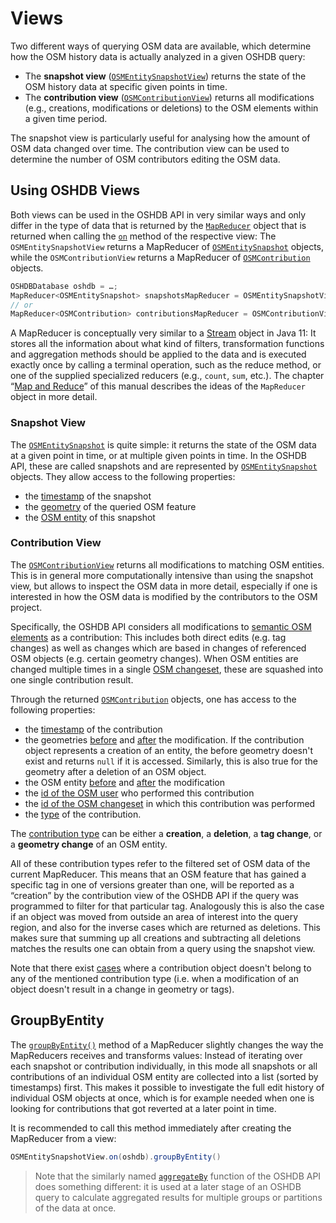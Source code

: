 Views
=====

Two different ways of querying OSM data are available, which determine how the OSM history data is actually analyzed in a given OSHDB query: 

* The **snapshot view** ([`OSMEntitySnapshotView`](https://docs.ohsome.org/java/oshdb/0.7.0/aggregated/org/heigit/ohsome/oshdb/api/mapreducer/OSMEntitySnapshotView.html)) returns the state of the OSM history data at specific given points in time.
* The **contribution view** ([`OSMContributionView`](https://docs.ohsome.org/java/oshdb/0.7.0/aggregated/org/heigit/ohsome/oshdb/api/mapreducer/OSMContributionView.html)) returns all modifications (e.g., creations, modifications or deletions) to the OSM elements within a given time period.

The snapshot view is particularly useful for analysing how the amount of OSM data changed over time. The contribution view can be used to determine the number of OSM contributors editing the OSM data.

<!-- todo: figure: time-slices compared to "events" -->

Using OSHDB Views
-----------------

Both views can be used in the OSHDB API in very similar ways and only differ in the type of data that is returned by the [`MapReducer`](https://docs.ohsome.org/java/oshdb/0.7.0/aggregated/org/heigit/ohsome/oshdb/api/mapreducer/MapReducer.html) object that is returned when calling the [`on`](https://docs.ohsome.org/java/oshdb/0.7.0/aggregated/org/heigit/ohsome/oshdb/api/mapreducer/OSMContributionView.html#on(org.heigit.ohsome.oshdb.api.db.OSHDBDatabase)) method of the respective view: The `OSMEntitySnapshotView` returns a MapReducer of [`OSMEntitySnapshot`](https://docs.ohsome.org/java/oshdb/0.7.0/aggregated/org/heigit/ohsome/oshdb/util/mappable/OSMEntitySnapshot.html) objects, while the `OSMContributionView` returns a MapReducer of [`OSMContribution`](https://docs.ohsome.org/java/oshdb/0.7.0/aggregated/org/heigit/ohsome/oshdb/api/object/OSMContribution.html) objects.

```java
OSHDBDatabase oshdb = …;
MapReducer<OSMEntitySnapshot> snapshotsMapReducer = OSMEntitySnapshotView.on(oshdb);
// or
MapReducer<OSMContribution> contributionsMapReducer = OSMContributionView.on(oshdb);
```

A MapReducer is conceptually very similar to a [Stream](https://docs.oracle.com/en/java/javase/11/docs/api/java.base/java/util/stream/Stream.html) object in Java 11: It stores all the information about what kind of filters, transformation functions and aggregation methods should be applied to the data and is executed exactly once by calling a terminal operation, such as the reduce method, or one of the supplied specialized reducers (e.g., `count`, `sum`, etc.). The chapter “[Map and Reduce](map-reduce.md)” of this manual describes the ideas of the `MapReducer` object in more detail.

### Snapshot View

The [`OSMEntitySnapshot`](https://docs.ohsome.org/java/oshdb/0.7.0/aggregated/org/heigit/ohsome/oshdb/util/mappable/OSMEntitySnapshot.html) is quite simple: it returns the state of the OSM data at a given point in time, or at multiple given points in time. In the OSHDB API, these are called snapshots and are represented by [`OSMEntitySnapshot`](https://docs.ohsome.org/java/oshdb/0.7.0/aggregated/org/heigit/ohsome/oshdb/util/mappable/OSMEntitySnapshot.html) objects. They allow access to the following properties:

* the [timestamp](https://docs.ohsome.org/java/oshdb/0.7.0/aggregated/org/heigit/ohsome/oshdb/util/mappable/OSMEntitySnapshot.html#getTimestamp()) of the snapshot
* the [geometry](https://docs.ohsome.org/java/oshdb/0.7.0/aggregated/org/heigit/ohsome/oshdb/util/mappable/OSMEntitySnapshot.html#getGeometry()) of the queried OSM feature
* the [OSM entity](https://docs.ohsome.org/java/oshdb/0.7.0/aggregated/org/heigit/ohsome/oshdb/util/mappable/OSMEntitySnapshot.html#getEntity()) of this snapshot

### Contribution View

The [`OSMContributionView`](https://docs.ohsome.org/java/oshdb/0.7.0/aggregated/org/heigit/ohsome/oshdb/api/mapreducer/OSMContributionView.html) returns all modifications to matching OSM entities. This is in general more computationally intensive than using the snapshot view, but allows to inspect the OSM data in more detail, especially if one is interested in how the OSM data is modified by the contributors to the OSM project.

Specifically, the OSHDB API considers all modifications to [semantic OSM elements](https://wiki.openstreetmap.org/wiki/Semantic_elements) as a contribution: This includes both direct edits (e.g. tag changes) as well as changes which are based in changes of referenced OSM objects (e.g. certain geometry changes). When OSM entities are changed multiple times in a single [OSM changeset](https://wiki.openstreetmap.org/wiki/Changeset), these are squashed into one single contribution result.

Through the returned [`OSMContribution`](https://docs.ohsome.org/java/oshdb/0.7.0/aggregated/org/heigit/ohsome/oshdb/api/object/OSMContribution.html) objects, one has access to the following properties:

* the [timestamp](https://docs.ohsome.org/java/oshdb/0.7.0/aggregated/org/heigit/ohsome/oshdb/api/object/OSMContribution.html#getTimestamp()) of the contribution
* the geometries [before](https://docs.ohsome.org/java/oshdb/0.7.0/aggregated/org/heigit/ohsome/oshdb/api/object/OSMContribution.html#getGeometryBefore()) and [after](https://docs.ohsome.org/java/oshdb/0.7.0/aggregated/org/heigit/ohsome/oshdb/api/object/OSMContribution.html#getGeometryAfter()) the modification. If the contribution object represents a creation of an entity, the before geometry doesn't exist and returns `null` if it is accessed. Similarly, this is also true for the geometry after a deletion of an OSM object.
* the OSM entity [before](https://docs.ohsome.org/java/oshdb/0.7.0/aggregated/org/heigit/ohsome/oshdb/api/object/OSMContribution.html#getEntityBefore()) and [after](https://docs.ohsome.org/java/oshdb/0.7.0/aggregated/org/heigit/ohsome/oshdb/api/object/OSMContribution.html#getEntityBefore()) the modification
* the [id of the OSM user](https://docs.ohsome.org/java/oshdb/0.7.0/aggregated/org/heigit/ohsome/oshdb/api/object/OSMContribution.html#getContributorUserId()) who performed this contribution
* the [id of the OSM changeset](https://docs.ohsome.org/java/oshdb/0.7.0/aggregated/org/heigit/ohsome/oshdb/api/object/OSMContribution.html#getChangesetId()) in which this contribution was performed
* the [type](https://docs.ohsome.org/java/oshdb/0.7.0/aggregated/org/heigit/ohsome/oshdb/api/object/OSMContribution.html#getContributionTypes()) of the contribution.

The [contribution type](https://docs.ohsome.org/java/oshdb/0.7.0/aggregated/org/heigit/ohsome/oshdb/util/celliterator/ContributionType.html) can be either a **creation**, a **deletion**, a **tag change**, or a **geometry change** of an OSM entity.

All of these contribution types refer to the filtered set of OSM data of the current MapReducer. This means that an OSM feature that has gained a specific tag in one of versions greater than one, will be reported as a “creation” by the contribution view of the OSHDB API if the query was programmed to filter for that particular tag. Analogously this is also the case if an object was moved from outside an area of interest into the query region, and also for the inverse cases which are returned as deletions. This makes sure that summing up all creations and subtracting all deletions matches the results one can obtain from a query using the snapshot view.

Note that there exist [cases](https://github.com/GIScience/oshdb/issues/87) where a contribution object doesn't belong to any of the mentioned contribution type (i.e. when a modification of an object doesn't result in a change in geometry or tags).

GroupByEntity
-------------

The [`groupByEntity()`](https://docs.ohsome.org/java/oshdb/0.7.0/aggregated/org/heigit/ohsome/oshdb/api/mapreducer/MapReducer.html#groupByEntity()) method of a MapReducer slightly changes the way the MapReducers receives and transforms values: Instead of iterating over each snapshot or contribution individually, in this mode all snapshots or all contributions of an individual OSM entity are collected into a list (sorted by timestamps) first. This makes it possible to investigate the full edit history of individual OSM objects at once, which is for example needed when one is looking for contributions that got reverted at a later point in time.

It is recommended to call this method immediately after creating the MapReducer from a view:

```java
OSMEntitySnapshotView.on(oshdb).groupByEntity()
```

> Note that the similarly named [`aggregateBy`](aggregation.md) function of the OSHDB API does something different: it is used at a later stage of an OSHDB query to calculate aggregated results for multiple groups or partitions of the data at once.
